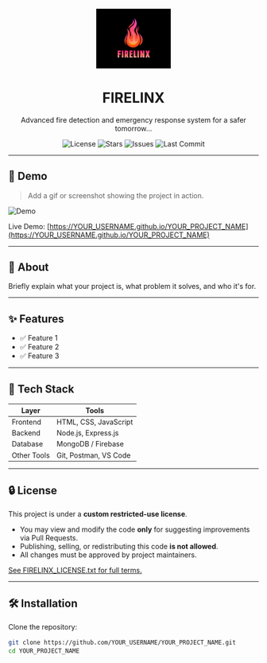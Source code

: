 <p align="center">
  <img src="logo.png" alt="Project Logo" width="150">
</p>

<h1 align="center">FIRELINX</h1>

<p align="center">
  Advanced fire detection and emergency response system for a safer tomorrow...
</p>

<p align="center">
  <img src="https://img.shields.io/github/license/FIRELINX-org/FIRELINX" alt="License">
  <img src="https://img.shields.io/github/stars/FIRELINX-org/FIRELINX" alt="Stars">
  <img src="https://img.shields.io/github/issues/FIRELINX-org/FIRELINX" alt="Issues">
  <img src="https://img.shields.io/github/last-commit/FIRELINX-org/FIRELINX" alt="Last Commit">
</p>

---

## 📸 Demo

> Add a gif or screenshot showing the project in action.

![Demo](demo.gif)

Live Demo: [https://YOUR_USERNAME.github.io/YOUR_PROJECT_NAME](https://YOUR_USERNAME.github.io/YOUR_PROJECT_NAME)

---

## 📖 About

Briefly explain what your project is, what problem it solves, and who it's for.

---

## ✨ Features

- ✅ Feature 1
- ✅ Feature 2
- ✅ Feature 3

---

## 🔧 Tech Stack

| Layer       | Tools                      |
|-------------|----------------------------|
| Frontend    | HTML, CSS, JavaScript      |
| Backend     | Node.js, Express.js        |
| Database    | MongoDB / Firebase         |
| Other Tools | Git, Postman, VS Code      |

---
## 🔒 License

This project is under a **custom restricted-use license**.

- You may view and modify the code **only** for suggesting improvements via Pull Requests.
- Publishing, selling, or redistributing this code **is not allowed**.
- All changes must be approved by project maintainers.

[See FIRELINX_LICENSE.txt for full terms.](./FIRELINX_LICENSE.txt)

---
## 🛠 Installation

Clone the repository:

```bash
git clone https://github.com/YOUR_USERNAME/YOUR_PROJECT_NAME.git
cd YOUR_PROJECT_NAME



